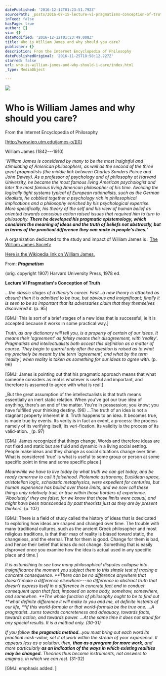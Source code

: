 ```yaml
---
datePublished: '2016-12-12T01:23:51.792Z'
sourcePath: _posts/2016-07-15-lecture-vi-pragmatisms-conception-of-truth.md
inFeed: false
hasPage: true
author: []
via: {}
dateModified: '2016-12-12T01:23:49.008Z'
title: Who is William James and why should you care?
publisher: {}
description: From the Internet Encyclopedia of Philosophy
datePublishedOriginal: '2016-11-25T18:58:12.227Z'
starred: false
url: who-is-william-james-and-why-should-i-care/index.html
_type: MediaObject

---
```

![](https://the-grid-user-content.s3-us-west-2.amazonaws.com/514e411c-19e8-4bde-a880-da4cc04803fa.jpg)

# **Who is William James and why should you care?**

From the Internet Encyclopedia of Philosophy

[http://www.iep.utm.edu/james-o/][0]

William James (1842---1910)

_'William James is considered by many to be the most insightful and stimulating of American philosophers, as well as the second of the three great pragmatists (the middle link between Charles Sanders Peirce and John Dewey). As a professor of psychology and of philosophy at Harvard University, he became the most famous living American psychologist and later the most famous living American philosopher of his time. Avoiding the logically tight systems typical of European rationalists, such as the German idealists, he cobbled together a psychology rich in philosophical implications and a philosophy enriched by his psychological expertise. More specifically, his theory of the self and his view of human belief as oriented towards conscious action raised issues that required him to turn to philosophy. **There he developed his pragmatic epistemology, which considers the meaning of ideas and the truth of beliefs not abstractly, but in terms of the practical difference they can make in people's lives.**'_

A organization dedicated to the study and impact of William James is : [The William James Society][1]

[Here is the Wikipedia link on William James.][2]

From: _**Pragmatism**_

(orig. copyright 1907) Harvard University Press, 1978 ed.

**Lecture VI Pragmatism's Conception of Truth**

_...the classic stages of a theory's career. First...a new theory is attacked as absurd; then it is admitted to be true, but obvious and insignificant; finally it is seen to be so important that its adversaries claim that they themselves discovered it_. (p. 95)

\[GMJ: This is sort of a brief stages of a new idea that is successful, ie it is accepted because it works in some practical way.\]

_Truth, as any dictionary will tell you, is a property of certain of our ideas. It means their 'agreement' as falsity means their disagreement, with 'reality'. Pragmatists and intellectualists both accept this definition as a matter of course. They begin to quarrel only after the question is raised as to what my precisely be meant by the term 'agreement', and what by the term 'reality', when reality is taken as something for our ideas to agree with._ (p. 96)

\[GMJ: James is pointing out that his pragmatic approach means that what someone considers as real is whatever is useful and important, and therefore is assumed to agree with what is real.\]

_But the great assumption of the intellectualists is that truth means essentially an inert static relation. When you've got our true idea of anything, there's an end of the matter. You're in possession; you know; you have fulfilled your thinking destiny. (96) ...The truth of an idea is not a stagnant property inherent in it. Truth happens to an idea. It becomes true, is made true by events. Its verity is in fact an event, a process: the process namely of its verifying itself, its veri-fication. Its validity is the process of its valid-ation. _(p. 97)

\[GMJ: James recognized that things change. Words and therefore ideas are not fixed and static but are fluid and dynamic in a living social setting. People make ideas and they change as social situations change over time. What is considered 'true' is what is useful to some group or person at some specific point in time and some specific place.\]

_Meanwhile we have to live today by what truth we can get today, and be ready tomorrow to call it falsehood. Ptolemaic astronomy, Euclidean space, aristotelian logic, scholastic metaphysics, were expedient for centuries, but human experience has boiled over those limits, and we now call these things only relatively true, or true within those borders of experience. 'Absolutely' they are false; for we know that those limits were casual, and might have been transcended by past theorists just as they are by present thinkers._ (p. 107)

\[GMJ: There is a field of study called the history of ideas that is dedicated to exploring how ideas are shaped and changed over time. The trouble with many traditional cultures, such as the ancient Greek philosopher and most religious traditions, is that their map of reality is biased toward static, the changeless, and the eternal. That for them is good. Change for them is bad, and hence their belief that ideas do not change. Something that is easily disproved once you examine how the idea is actual used in any specific place and time.\]

_It is astonishing to see how many philosophical disputes collapse into insignificance the moment you subject them to this simple test of tracing a concrete consequence. **There can be no difference anywhere that doesn't make a difference elsewhere---no difference in abstract truth that doesn't express itself in a difference in concrete fact and in conduct consequent upon that fact, imposed on some body, somehow, somewhere, and somewhen. **The whole function of philosophy ought to be to find out **what definite difference it will make to you and me, at definite instants of our life, **if this world-formula or that world-formula be the true one. ...A pragmatist...turns towards concreteness and adequacy, towards facts, towards action, and towards power. ...At the same time it does not stand for any special results. It is a method only. (30-31)_

_If you follow **the pragmatic method**...you must bring out each word its practical cash-value, set it at work within the stream of your experience. It appears less as a solution, then, **than as a program for more work**, and more particularly **as an indication of the ways in which existing realities may be changed.** Theories thus become instruments, not answers to enigmas, in which we can rest_. (31-32)

\[GMJ: emphasis added. \]

[0]: http://www.iep.utm.edu/james-o/
[1]: http://society.wjsociety.org/ "William James Society web site"
[2]: https://en.wikipedia.org/wiki/William_James "William james"